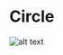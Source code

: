 # Circle
![alt text](https://github.com/plamen-peshev/orgchartjs-templates/blob/main/Color/template.jpg)
